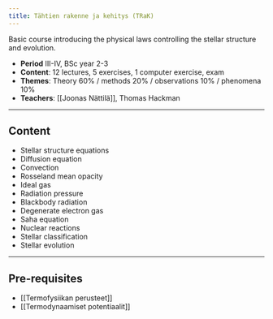 ```yaml
---
title: Tähtien rakenne ja kehitys (TRaK)
---
```


Basic course introducing the physical laws controlling the stellar structure and evolution.

- **Period** III-IV, BSc year 2-3 
- **Content**: 12 lectures, 5 exercises, 1 computer exercise, exam 
- **Themes**: Theory 60% / methods 20% / observations 10% / phenomena 10% 
- **Teachers**: [[Joonas Nättilä]], Thomas Hackman 

---
## Content

- Stellar structure equations 
- Diffusion equation 
- Convection 
- Rosseland mean opacity 
- Ideal gas 
- Radiation pressure 
- Blackbody radiation 
- Degenerate electron gas 
- Saha equation 
- Nuclear reactions 
- Stellar classification 
- Stellar evolution


---
## Pre-requisites

- [[Termofysiikan perusteet]] 
- [[Termodynaamiset potentiaalit]] 
